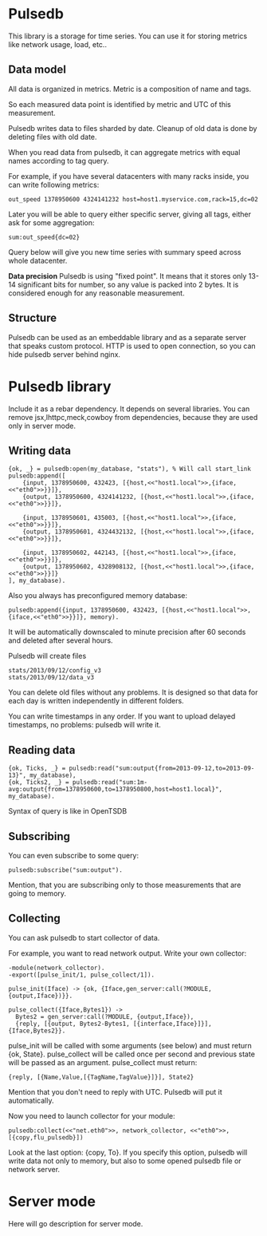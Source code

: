 Pulsedb
=======


This library is a storage for time series. You can use it for storing metrics like network usage, load, etc..


Data model
----------

All data is organized in metrics. Metric is a composition of name and tags.

So each measured data point is identified by metric and UTC of this measurement.

Pulsedb writes data to files sharded by date. Cleanup of old data is done by deleting files with old date.

When you read data from pulsedb, it can aggregate metrics with equal names according to tag query.

For example, if you have several datacenters with many racks inside, you can write following metrics:

    out_speed 1378950600 4324141232 host=host1.myservice.com,rack=15,dc=02

Later you will be able to query either specific server, giving all tags, either ask for some aggregation:

    sum:out_speed{dc=02}

Query below will give you new time series with summary speed across whole datacenter.


**Data precision** Pulsedb is using "fixed point". It means that it stores only 13-14 significant
bits for number, so any value is packed into 2 bytes. It is considered enough for any reasonable measurement.


Structure
---------

Pulsedb can be used as an embeddable library and as a separate server that speaks custom protocol.
HTTP is used to open connection, so you can hide pulsedb server behind nginx.



Pulsedb library
===============


Include it as a rebar dependency. It depends on several libraries.
You can remove jsx,lhttpc,meck,cowboy from dependencies, because they are used only
in server mode.




Writing data
----------------------


    {ok, _} = pulsedb:open(my_database, "stats"), % Will call start_link
    pulsedb:append([
        {input, 1378950600, 432423, [{host,<<"host1.local">>,{iface,<<"eth0">>}}]},
        {output, 1378950600, 4324141232, [{host,<<"host1.local">>,{iface,<<"eth0">>}}]},

        {input, 1378950601, 435003, [{host,<<"host1.local">>,{iface,<<"eth0">>}}]},
        {output, 1378950601, 4324432132, [{host,<<"host1.local">>,{iface,<<"eth0">>}}]},

        {input, 1378950602, 442143, [{host,<<"host1.local">>,{iface,<<"eth0">>}}]},
        {output, 1378950602, 4328908132, [{host,<<"host1.local">>,{iface,<<"eth0">>}}]}
    ], my_database).


Also you always has preconfigured memory database:

    pulsedb:append({input, 1378950600, 432423, [{host,<<"host1.local">>,{iface,<<"eth0">>}}]}, memory).


It will be automatically downscaled to minute precision after 60 seconds and deleted after several hours.



Pulsedb will create files 

    stats/2013/09/12/config_v3
    stats/2013/09/12/data_v3

You can delete old files without any problems. It is designed so that data for each day is written independently
in different folders.


You can write timestamps in any order. If you want to upload delayed timestamps, no problems: pulsedb will write it.




Reading data
------------


    {ok, Ticks, _} = pulsedb:read("sum:output{from=2013-09-12,to=2013-09-13}", my_database),
    {ok, Ticks2, _} = pulsedb:read("sum:1m-avg:output{from=1378950600,to=1378950800,host=host1.local}", my_database).

Syntax of query is like in OpenTSDB



Subscribing
-----------

You can even subscribe to some query:

    pulsedb:subscribe("sum:output").

Mention, that you are subscribing only to those measurements that are going to memory.



Collecting
----------

You can ask pulsedb to start collector of data.

For example, you want to read network output. Write your own collector:


    -module(network_collector).
    -export([pulse_init/1, pulse_collect/1]).
    
    pulse_init(Iface) -> {ok, {Iface,gen_server:call(?MODULE, {output,Iface})}}.
    
    pulse_collect({Iface,Bytes1}) ->
      Bytes2 = gen_server:call(?MODULE, {output,Iface}),
      {reply, [{output, Bytes2-Bytes1, [{interface,Iface}]}], {Iface,Bytes2}}.


pulse_init will be called with some arguments (see below) and must return {ok, State}.
pulse_collect will be called once per second and previous state will be passed as an argument.
pulse_collect must return:

    {reply, [{Name,Value,[{TagName,TagValue}]}], State2}

Mention that you don't need to reply with UTC. Pulsedb will put it automatically.

Now you need to launch collector for your module:

    pulsedb:collect(<<"net.eth0">>, network_collector, <<"eth0">>, [{copy,flu_pulsedb}])

Look at the last option: {copy, To}. If you specify this option, pulsedb will write data not only to memory,
but also to some opened pulsedb file or network server.




Server mode
===========

Here will go description for server mode.




